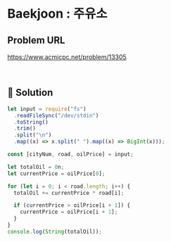 # Baekjoon : 주유소

## Problem URL

https://www.acmicpc.net/problem/13305

<br/>

## 🚩 Solution

```js
let input = require("fs")
  .readFileSync("/dev/stdin")
  .toString()
  .trim()
  .split("\n")
  .map((x) => x.split(" ").map((x) => BigInt(x)));

const [cityNum, road, oilPrice] = input;

let totalOil = 0n;
let currentPrice = oilPrice[0];

for (let i = 0; i < road.length; i++) {
  totalOil += currentPrice * road[i];

  if (currentPrice > oilPrice[i + 1]) {
    currentPrice = oilPrice[i + 1];
  }
}
console.log(String(totalOil));
```

